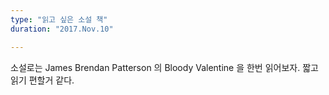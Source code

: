 ```yaml
---
type: "읽고 싶은 소설 책"
duration: "2017.Nov.10"

---
```





소설로는 James Brendan Patterson 의 Bloody Valentine 을 한번 읽어보자. 짧고 읽기 편할거 같다.
